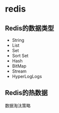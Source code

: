 # redis
## Redis的数据类型
* String
* List
* Set
* Sort Set
* Hash
* BitMap
* Stream
* HyperLogLogs
## Redis的热数据
数据淘汰策略